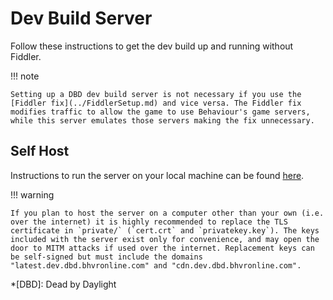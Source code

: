 # Dev Build Server

Follow these instructions to get the dev build up and running without Fiddler.

!!! note

    Setting up a DBD dev build server is not necessary if you use the [Fiddler fix](../FiddlerSetup.md) and vice versa. The Fiddler fix modifies traffic to allow the game to use Behaviour's game servers, while this server emulates those servers making the fix unnecessary.

## Self Host

Instructions to run the server on your local machine can be found [here](Setup.md).

!!! warning

    If you plan to host the server on a computer other than your own (i.e. over the internet) it is highly recommended to replace the TLS certificate in `private/` (`cert.crt` and `privatekey.key`). The keys included with the server exist only for convenience, and may open the door to MITM attacks if used over the internet. Replacement keys can be self-signed but must include the domains "latest.dev.dbd.bhvronline.com" and "cdn.dev.dbd.bhvronline.com".

*[DBD]: Dead by Daylight